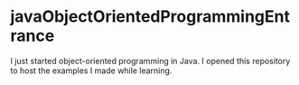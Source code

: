 # javaObjectOrientedProgrammingEntrance
I just started object-oriented programming in Java. 
I opened this repository to host the examples I made while learning.
